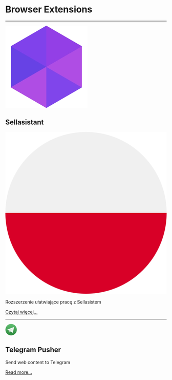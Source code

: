 # Browser Extensions
***
<div markdown="1" class="project-header">
<img class="project-icon" src="assets/images/icons/sa.webp">

## Sellasistant

<img class="country-icon" src="assets/images/poland.png">

</div>

Rozszerzenie ułatwiające pracę z Sellasistem

<a class="paragaraph-link" href="./sellasistant.html">Czytaj więcej...</a>

<!-- ***

<img src="assets/images/icons/ess.webp" height="36">

## Edytor Stron Shoper <img src="assets/images/poland.png" width="16">

Skrót do edytora Shoper dla produktów, kategorii i stron informacyjnych

<a class="paragraph-link" href="/shoper_editor.html">Czytaj więcej...</a> -->

***

<div markdown="1" class="project-header">

<img class="project-icon" src="assets/images/icons/tp.webp" height="36">

## Telegram Pusher
</div>

Send web content to Telegram

<a class="paragaraph-link" href="./telegram_pusher.html">Read more...</a>


